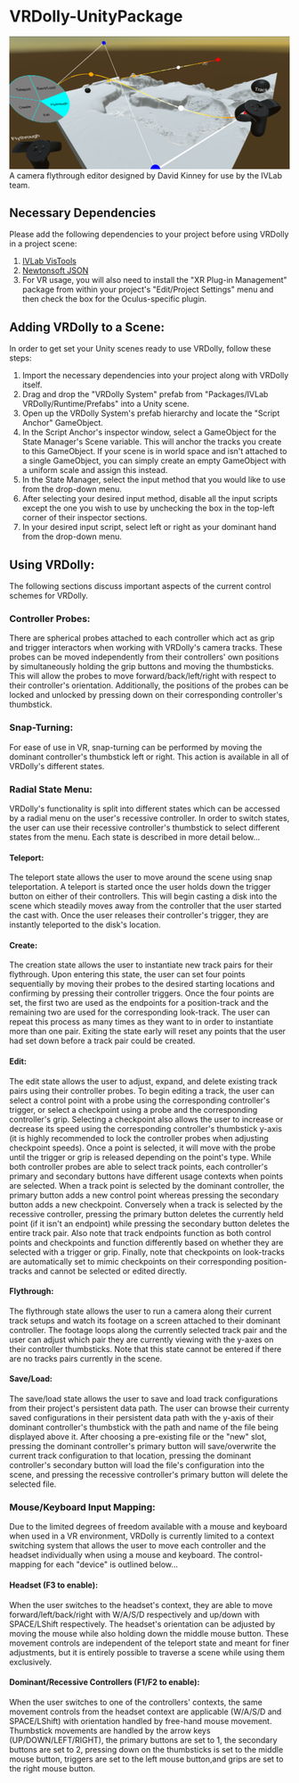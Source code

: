 # VRDolly-UnityPackage
![VRDolly In Use](readme_screenshot.png)
A camera flythrough editor designed by David Kinney for use by the IVLab team.

## Necessary Dependencies
Please add the following dependencies to your project before using VRDolly in a project scene:
1. [IVLab VisTools](https://github.umn.edu/ivlab-cs/VisTools-UnityPackage.git)
2. [Newtonsoft JSON](https://github.umn.edu/ivlab-cs/NewtonsoftJson-UnityPackage.git)
3. For VR usage, you will also need to install the "XR Plug-in Management" package from within your project's "Edit/Project Settings" menu and then check the box for the Oculus-specific plugin.

## Adding VRDolly to a Scene:
In order to get set your Unity scenes ready to use VRDolly, follow these steps:
1. Import the necessary dependencies into your project along with VRDolly itself.
2. Drag and drop the "VRDolly System" prefab from "Packages/IVLab VRDolly/Runtime/Prefabs" into a Unity scene.
3. Open up the VRDolly System's prefab hierarchy and locate the "Script Anchor" GameObject.
4. In the Script Anchor's inspector window, select a GameObject for the State Manager's Scene variable. This will anchor the tracks you create to this GameObject. If your scene is in world space and isn't attached to a single GameObject, you can simply create an empty GameObject with a uniform scale and assign this instead.
5. In the State Manager, select the input method that you would like to use from the drop-down menu.
6. After selecting your desired input method, disable all the input scripts except the one you wish to use by unchecking the box in the top-left corner of their inspector sections.
7. In your desired input script, select left or right as your dominant hand from the drop-down menu.

## Using VRDolly:
The following sections discuss important aspects of the current control schemes for VRDolly.
### Controller Probes:
There are spherical probes attached to each controller which act as grip and trigger interactors when working with VRDolly's camera tracks. These probes can be moved independently from their controllers' own positions by simultaneously holding the grip buttons and moving the thumbsticks. This will allow the probes to move forward/back/left/right with respect to their controller's orientation. Additionally, the positions of the probes can be locked and unlocked by pressing down on their corresponding controller's thumbstick.
### Snap-Turning:
For ease of use in VR, snap-turning can be performed by moving the dominant controller's thumbstick left or right. This action is available in all of VRDolly's different states.
### Radial State Menu:
VRDolly's functionality is split into different states which can be accessed by a radial menu on the user's recessive controller. In order to switch states, the user can use their recessive controller's thumbstick to select different states from the menu. Each state is described in more detail below...

#### Teleport:
The teleport state allows the user to move around the scene using snap teleportation. A teleport is started once the user holds down the trigger button on either of their controllers. This will begin casting a disk into the scene which steadily moves away from the controller that the user started the cast with. Once the user releases their controller's trigger, they are instantly teleported to the disk's location.
#### Create:
The creation state allows the user to instantiate new track pairs for their flythrough. Upon entering this state, the user can set four points sequentially by moving their probes to the desired starting locations and confirming by pressing their controller triggers. Once the four points are set, the first two are used as the endpoints for a position-track and the remaining two are used for the corresponding look-track. The user can repeat this process as many times as they want to in order to instantiate more than one pair. Exiting the state early will reset any points that the user had set down before a track pair could be created.
#### Edit:
The edit state allows the user to adjust, expand, and delete existing track pairs using their controller probes. To begin editing a track, the user can select a control point with a probe using the corresponding controller's trigger, or select a checkpoint using a probe and the corresponding controller's grip. Selecting a checkpoint also allows the user to increase or decrease its speed using the corresponding controller's thumbstick y-axis (it is highly recommended to lock the controller probes when adjusting checkpoint speeds). Once a point is selected, it will move with the probe until the trigger or grip is released depending on the point's type. While both controller probes are able to select track points, each controller's primary and secondary buttons have different usage contexts when points are selected. When a track point is selected by the dominant controller, the primary button adds a new control point whereas pressing the secondary button adds a new checkpoint. Conversely when a track is selected by the recessive controller, pressing the primary button deletes the currently held point (if it isn't an endpoint) while pressing the secondary button deletes the entire track pair. Also note that track endpoints function as both control points and checkpoints and function differently based on whether they are selected with a trigger or grip. Finally, note that checkpoints on look-tracks are automatically set to mimic checkpoints on their corresponding position-tracks and cannot be selected or edited directly.
#### Flythrough:
The flythrough state allows the user to run a camera along their current track setups and watch its footage on a screen attached to their dominant controller. The footage loops along the currently selected track pair and the user can adjust which pair they are currently viewing with the y-axes on their controller thumbsticks. Note that this state cannot be entered if there are no tracks pairs currently in the scene.
#### Save/Load:
The save/load state allows the user to save and load track configurations from their project's persistent data path. The user can browse their currenty saved configurations in their persistent data path with the y-axis of their dominant controller's thumbstick with the path and name of the file being displayed above it. After choosing a pre-existing file or the "new" slot, pressing the dominant controller's primary button will save/overwrite the current track configuration to that location, pressing the dominant controller's secondary button will load the file's configuration into the scene, and pressing the recessive controller's primary button will delete the selected file.

### Mouse/Keyboard Input Mapping:
Due to the limited degrees of freedom available with a mouse and keyboard when used in a VR environment, VRDolly is currently limited to a context switching system that allows the user to move each controller and the headset individually when using a mouse and keyboard. The control-mapping for each "device" is outlined below...

#### Headset (F3 to enable):
When the user switches to the headset's context, they are able to move forward/left/back/right with W/A/S/D respectively and up/down with SPACE/LShift respectively. The headset's orientation can be adjusted by moving the mouse while also holding down the middle mouse button. These movement controls are independent of the teleport state and meant for finer adjustments, but it is entirely possible to traverse a scene while using them exclusively.

#### Dominant/Recessive Controllers (F1/F2 to enable):
When the user switches to one of the controllers' contexts, the same movement controls from the headset context are applicable (W/A/S/D and SPACE/LShift) with orientation handled by free-hand mouse movement. Thumbstick movements are handled by the arrow keys (UP/DOWN/LEFT/RIGHT), the primary buttons are set to 1, the secondary buttons are set to 2, pressing down on the thumbsticks is set to the middle mouse button, triggers are set to the left mouse button,and grips are set to the right mouse button.
